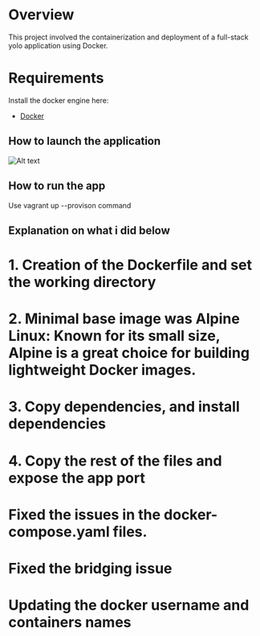 # Overview
This project involved the containerization and deployment of a full-stack yolo application using Docker.


# Requirements
Install the docker engine here:
- [Docker](https://docs.docker.com/engine/install/) 

## How to launch the application 


![Alt text](image.png)

## How to run the app
Use vagrant up --provison command

## Explanation on what i did below

# 1. Creation of the Dockerfile and set the working directory

# 2. Minimal base image was Alpine Linux: Known for its small size, Alpine is a great choice for building lightweight Docker images.

# 3. Copy dependencies, and install dependencies

# 4. Copy the rest of the files and expose the app port

# Fixed the issues in the docker-compose.yaml files.

# Fixed the bridging issue

# Updating the docker username and containers names